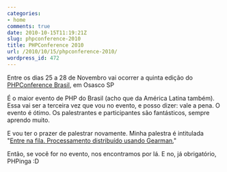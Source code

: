 ```yaml
---
categories:
- home
comments: true
date: 2010-10-15T11:19:21Z
slug: phpconference-2010
title: PHPConference 2010
url: /2010/10/15/phpconference-2010/
wordpress_id: 472
---
```


Entre os dias 25 a 28 de Novembro vai ocorrer a quinta edição do [PHPConference Brasil](http://www.temporealeventos.com.br/?area=13), em Osasco SP

É o maior evento de PHP do Brasil (acho que da América Latina também). Essa vai ser a terceira vez que vou no evento, e posso dizer: vale a pena. O evento é ótimo. Os palestrantes e participantes são fantásticos, sempre aprendo muito.

E vou ter o prazer de palestrar novamente. Minha palestra é intitulada "[Entre na fila. Processamento distribuído usando Gearman.](http://www.temporealeventos.com.br/?area=13-php-conference-brasil-2010-5-anos-o-principal-evento-de-php-da-america-latina-Entre-na-fila-Processamento-distribu%EDdo-usando-Gearman&tipo=1&id=3564)"

Então, se você for no evento, nos encontramos por lá. E no, já obrigatório, PHPinga :D

